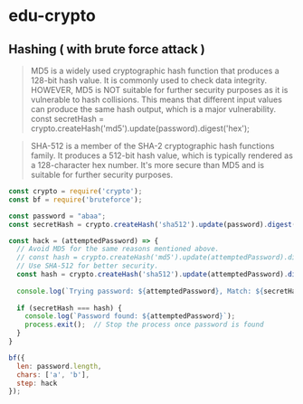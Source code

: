 # edu-crypto

## Hashing ( with brute force attack )

> MD5 is a widely used cryptographic hash function that produces a 128-bit hash value.
> It is commonly used to check data integrity.
> HOWEVER, MD5 is NOT suitable for further security purposes as it is vulnerable to hash collisions.
> This means that different input values can produce the same hash output, which is a major vulnerability.
> const secretHash = crypto.createHash('md5').update(password).digest('hex');

> SHA-512 is a member of the SHA-2 cryptographic hash functions family.
> It produces a 512-bit hash value, which is typically rendered as a 128-character hex number.
> It's more secure than MD5 and is suitable for further security purposes.

```js
const crypto = require('crypto');
const bf = require('bruteforce');

const password = "abaa";
const secretHash = crypto.createHash('sha512').update(password).digest('hex');

const hack = (attemptedPassword) => {
  // Avoid MD5 for the same reasons mentioned above.
  // const hash = crypto.createHash('md5').update(attemptedPassword).digest('hex');
  // Use SHA-512 for better security.
  const hash = crypto.createHash('sha512').update(attemptedPassword).digest('hex');
  
  console.log(`Trying password: ${attemptedPassword}, Match: ${secretHash === hash}`);
  
  if (secretHash === hash) {
    console.log(`Password found: ${attemptedPassword}`);
    process.exit();  // Stop the process once password is found
  }
}

bf({
  len: password.length,
  chars: ['a', 'b'],
  step: hack
});

```

